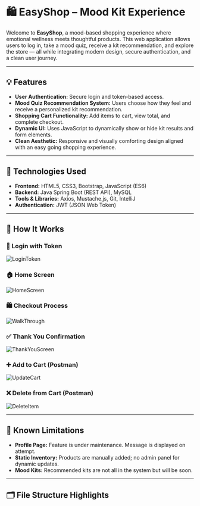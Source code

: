 # 🛍️ EasyShop – Mood Kit Experience

Welcome to **EasyShop**, a mood-based shopping experience where emotional wellness meets thoughtful products. This web application allows users to log in, take a mood quiz, receive a kit recommendation, and explore the store — all while integrating modern design, secure authentication, and a clean user journey.

---

## 💡 Features

- **User Authentication:** Secure login and token-based access.
- **Mood Quiz Recommendation System:** Users choose how they feel and receive a personalized kit recommendation.
- **Shopping Cart Functionality:** Add items to cart, view total, and complete checkout.
- **Dynamic UI:** Uses JavaScript to dynamically show or hide kit results and form elements.
- **Clean Aesthetic:** Responsive and visually comforting design aligned with an easy going shopping experience.

---

## 🧪 Technologies Used

- **Frontend:** HTML5, CSS3, Bootstrap, JavaScript (ES6)
- **Backend:** Java Spring Boot (REST API), MySQL
- **Tools & Libraries:** Axios, Mustache.js, Git, IntelliJ
- **Authentication:** JWT (JSON Web Token)

---

## 🧠 How It Works
### 🔐 Login with Token  
![LoginToken](https://github.com/user-attachments/assets/81ea9ed5-376e-4811-8577-ffc2c5101ea1)

### 🏠 Home Screen  
![HomeScreen](https://github.com/user-attachments/assets/4e095e55-f9be-44c3-870b-f37c8fd5c0a9)

### 🛍️ Checkout Process  
![WalkThrough](https://github.com/user-attachments/assets/e00a4483-35dc-43d9-9e41-ff960f818c02)

### ✅ Thank You Confirmation  
![ThankYouScreen](https://github.com/user-attachments/assets/978474db-94ed-4438-aaf5-7be1a1923e48)
### ➕ Add to Cart (Postman)  
![UpdateCart](https://github.com/user-attachments/assets/7e6fbcd2-85cf-4aa7-b012-7a143d31a97a)
### ❌ Delete from Cart (Postman)  
![DeleteItem](https://github.com/user-attachments/assets/ddc35ac5-6596-44e8-92c8-d6f7cc714586)

---

## 🚧 Known Limitations

- **Profile Page:** Feature is under maintenance. Message is displayed on attempt.
- **Static Inventory:** Products are manually added; no admin panel for dynamic updates.
- **Mood Kits:** Recommended kits are not all in the system but will be soon. 

---

## 🗂️ File Structure Highlights

